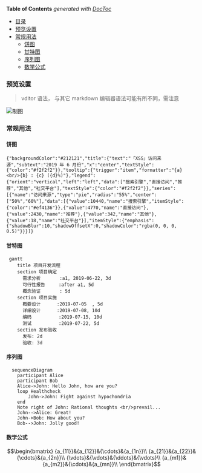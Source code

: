 <!-- START doctoc generated TOC please keep comment here to allow auto update -->
<!-- DON'T EDIT THIS SECTION, INSTEAD RE-RUN doctoc TO UPDATE -->
**Table of Contents**  *generated with [DocToc](https://github.com/thlorenz/doctoc)*

- [目录](#%E7%9B%AE%E5%BD%95)
- [预览设置](#%E9%A2%84%E8%A7%88%E8%AE%BE%E7%BD%AE%5E1)
- [常规用法](#%E5%B8%B8%E8%A7%84%E7%94%A8%E6%B3%95)
  - [饼图](#%E9%A5%BC%E5%9B%BE)
  - [甘特图](#%E7%94%98%E7%89%B9%E5%9B%BE)
  - [序列图](#%E5%BA%8F%E5%88%97%E5%9B%BE)
  - [数学公式](#%E6%95%B0%E5%AD%A6%E5%85%AC%E5%BC%8F)

<!-- END doctoc generated TOC please keep comment here to allow auto update -->


### 预览设置

> vditor 语法， 与其它 markdown 编辑器语法可能有所不同，需注意

![制图](https://easystock.oss-cn-hangzhou.aliyuncs.com/20c227165a52440b84d8a31f24e08ca4.png)

### 常规用法

#### 饼图

```echarts
{"backgroundColor":"#212121","title":{"text":"「XSS」访问来源","subtext":"2019 年 6 月份","x":"center","textStyle":{"color":"#f2f2f2"}},"tooltip":{"trigger":"item","formatter":"{a} <br/>{b} : {c} ({d}%)"},"legend":{"orient":"vertical","left":"left","data":["搜索引擎","直接访问","推荐","其他","社交平台"],"textStyle":{"color":"#f2f2f2"}},"series":[{"name":"访问来源","type":"pie","radius":"55%","center":["50%","60%"],"data":[{"value":10440,"name":"搜索引擎","itemStyle":{"color":"#ef4136"}},{"value":4770,"name":"直接访问"},{"value":2430,"name":"推荐"},{"value":342,"name":"其他"},{"value":18,"name":"社交平台"}],"itemStyle":{"emphasis":{"shadowBlur":10,"shadowOffsetX":0,"shadowColor":"rgba(0, 0, 0, 0.5)"}}}]}
```

#### 甘特图

```mermaid
 gantt
    title 项目开发流程
    section 项目确定
      需求分析       :a1, 2019-06-22, 3d
      可行性报告     :after a1, 5d
      概念验证       : 5d
    section 项目实施
      概要设计      :2019-07-05  , 5d
      详细设计      :2019-07-08, 10d
      编码          :2019-07-15, 10d
      测试          :2019-07-22, 5d
    section 发布验收
      发布: 2d
      验收: 3d
```

#### 序列图

```mermaid
  sequenceDiagram
    participant Alice
    participant Bob
    Alice->John: Hello John, how are you?
    loop Healthcheck
        John->John: Fight against hypochondria
    end
    Note right of John: Rational thoughts <br/>prevail...
    John-->Alice: Great!
    John->Bob: How about you?
    Bob-->John: Jolly good!
```

#### 数学公式
$$\begin{bmatrix}
{a_{11}}&{a_{12}}&{\cdots}&{a_{1n}}\\
{a_{21}}&{a_{22}}&{\cdots}&{a_{2n}}\\
{\vdots}&{\vdots}&{\ddots}&{\vdots}\\
{a_{m1}}&{a_{m2}}&{\cdots}&{a_{mn}}\\
\end{bmatrix}$$

